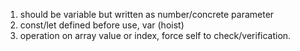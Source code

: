 1. should be variable but written as number/concrete parameter
2. const/let defined before use, var (hoist)
3. operation on array value or index, force self to check/verification.